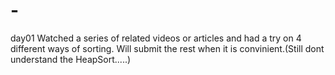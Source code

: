 # -
day01
Watched a series of related videos or articles and had a try on 4 different ways of sorting.
Will submit the rest when it is convinient.(Still dont understand the HeapSort.....)
